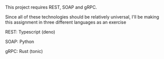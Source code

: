 <p> This project requires REST, SOAP and gRPC. </p>
<p> Since all of these technologies should be relatively universal, I'll be making this assignment in three different languages as an exercise </p>

<p> REST: Typescript (deno) </p>
<p> SOAP: Python </p>
<p> gRPC: Rust (tonic) </p>


